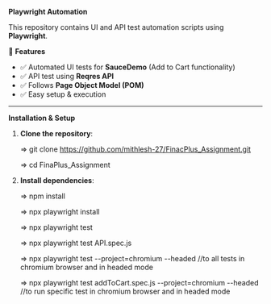 **Playwright Automation**

This repository contains UI and API test automation scripts using **Playwright**.

🚀 **Features**
- ✅ Automated UI tests for **SauceDemo** (Add to Cart functionality)
- ✅ API test using **Reqres API**
- ✅ Follows **Page Object Model (POM)**
- ✅ Easy setup & execution

---

 **Installation & Setup**
1. **Clone the repository**:

   => git clone https://github.com/mithlesh-27/FinacPlus_Assignment.git
   
   => cd FinaPlus_Assignment
   
2. **Install dependencies**:
   
   =>  npm install
   
   =>  npx playwright install

   =>  npx playwright test

   =>  npx playwright test API.spec.js

   =>  npx playwright test --project=chromium --headed  //to all tests in chromium browser and in  headed mode

   =>  npx playwright test addToCart.spec.js --project=chromium --headed  //to run specific test in chromium browser and in headed mode


